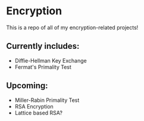 # Encryption
This is a repo of all of my encryption-related projects!

## Currently includes:
* Diffie-Hellman Key Exchange
* Fermat's Primality Test

## Upcoming:
* Miller-Rabin Primality Test
* RSA Encryption
* Lattice based RSA?
